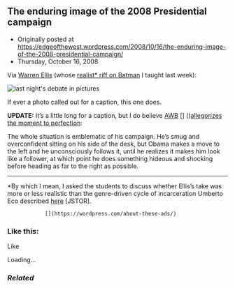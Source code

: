 ## The enduring image of the 2008 Presidential campaign

 * Originally posted at https://edgeofthewest.wordpress.com/2008/10/16/the-enduring-image-of-the-2008-presidential-campaign/
 * Thursday, October 16, 2008

Via [Warren Ellis](http://www.warrenellis.com/?p=6617) (whose [realist\* riff on Batman](http://www.warrenellis.com/?p=767) I taught last week):

![last night's debate in pictures](https://edgeofthewest.files.wordpress.com/2008/10/lastnightsdebateinpictures.jpg?w=490)

If ever a photo called out for a caption, this one does.

**UPDATE:** It’s a little long for a caption, but I do believe [AWB](http://istherenosininit.wordpress.com/) [] ()[allegorizes the moment to perfection](https://edgeofthewest.wordpress.com/2008/10/16/the-enduring-image-of-the-2008-presidential-campaign/#comment-23608):

The whole situation is emblematic of his campaign. He’s smug and overconfident sitting on his side of the desk, but Obama makes a move to the left and he unconsciously follows it, until he realizes it makes him look like a follower, at which point he does something hideous and shocking before heading as far to the right as possible.

* * *

\*By which I mean, I asked the students to discuss whether Ellis’s take was more or less realistic than the genre-driven cycle of incarceration Umberto Eco described [here](http://www.jstor.org/sici?sici=0300-7162(197221)2%!A(MISSING)1%!C(MISSING)14%!A(MISSING)TMOS%!E(MISSING)2.0.CO%!B(MISSING)2-5) [JSTOR].

		

			

				[](https://wordpress.com/about-these-ads/)
				

					
				

			

		

### Like this:

Like

 
Loading...

[]()

### _Related_

